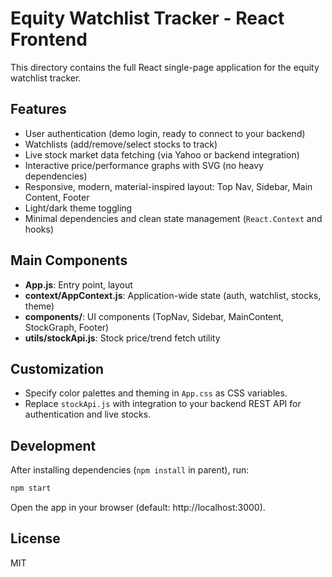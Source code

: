 # Equity Watchlist Tracker - React Frontend

This directory contains the full React single-page application for the equity watchlist tracker.

## Features

- User authentication (demo login, ready to connect to your backend)
- Watchlists (add/remove/select stocks to track)
- Live stock market data fetching (via Yahoo or backend integration)
- Interactive price/performance graphs with SVG (no heavy dependencies)
- Responsive, modern, material-inspired layout: Top Nav, Sidebar, Main Content, Footer
- Light/dark theme toggling
- Minimal dependencies and clean state management (`React.Context` and hooks)

## Main Components

- **App.js**: Entry point, layout
- **context/AppContext.js**: Application-wide state (auth, watchlist, stocks, theme)
- **components/**: UI components (TopNav, Sidebar, MainContent, StockGraph, Footer)
- **utils/stockApi.js**: Stock price/trend fetch utility

## Customization

- Specify color palettes and theming in `App.css` as CSS variables.
- Replace `stockApi.js` with integration to your backend REST API for authentication and live stocks.

## Development

After installing dependencies (`npm install` in parent), run:

```bash
npm start
```

Open the app in your browser (default: http://localhost:3000).

## License

MIT
